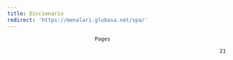 ```yaml
---
title: Diccionario
redirect: 'https://menalari.globasa.net/spa/'
---
```


                            
                                
                                Pages
                                                                                                
                                                                        21
                                
                                                            
                        
